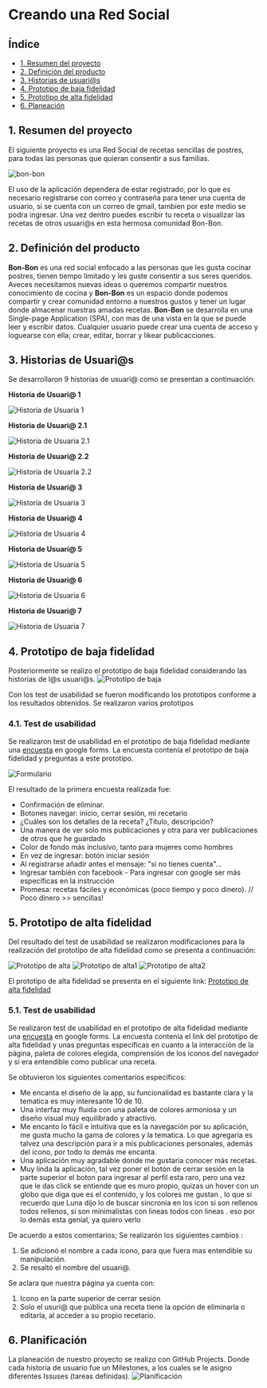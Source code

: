 # Creando una Red Social

## Índice

* [1. Resumen del proyecto](#1-resumen-del-proyecto)
* [2. Definición del producto](#2-definición-del-proyecto)
* [3. Historias de usuari@s](#3-historias-de-usuari@s)
* [4. Prototipo de baja fidelidad](#4-prototipo-de-baja-calidad)
* [5. Prototipo de alta fidelidad](#5-prototipo-de-alta-fidelidad)
* [6. Planeación](#6-planeación)


## 1. Resumen del proyecto 

El siguiente proyecto es una Red Social de recetas sencillas de postres, para todas las personas que quieran consentir a sus familias.

![bon-bon](/src/imagenes/1_readme_logo.png)

El uso de la aplicación dependera de estar registrado, por lo que es necesario registrarse con correo y contraseña para  tener una cuenta de usuario, si se cuenta con un correo de gmail, tambien por este medio se podra ingresar. Una vez dentro puedes escribir tu receta o visualizar las recetas de otros usuari@s en esta hermosa comunidad Bon-Bon.

## 2. Definición del producto

**Bon-Bon** es una red social enfocado a las personas que les gusta cocinar postres, tienen tiempo limitado y les guste consentir a sus seres queridos.
Aveces necesitamos nuevas ideas o queremos compartir nuestros conocimiento de cocina y **Bon-Bon** es un espacio donde podemos compartir y crear comunidad entorno a nuestros gustos y tener un lugar donde almacenar nuestras amadas recetas.
**Bon-Bon** se desarrolla en una Single-page Application (SPA), con mas de una vista en la que se puede leer y escribir datos.
Cualquier usuario puede crear una cuenta de acceso y loguearse con ella; crear, editar, borrar y likear publicacciones.

## 3. Historias de Usuari@s 

Se desarrollaron 9 historias de usuari@ como se presentan a continuación:

**Historia de Usuari@ 1**

![Historia de Usuaria 1](/src/imagenes/2_readme_HU1.png)

**Historia de Usuari@ 2.1**

![Historia de Usuaria 2.1](/src/imagenes/2_readme_HU2-1.png)

**Historia de Usuari@ 2.2**

![Historia de Usuaria 2.2](/src/imagenes/2_readme_HU2-2.png)

**Historia de Usuari@ 3**

![Historia de Usuaria 3](/src/imagenes/2_readme_HU3.png)

**Historia de Usuari@ 4**

![Historia de Usuaria 4](/src/imagenes/2_readme_HU4.png)

**Historia de Usuari@ 5**

![Historia de Usuaria 5](/src/imagenes/2_readme_HU5.png)

**Historia de Usuari@ 6**

![Historia de Usuaria 6](/src/imagenes/2_readme_HU6.png)

**Historia de Usuari@ 7**

![Historia de Usuaria 7](/src/imagenes/2_readme_HU7.png)


## 4. Prototipo de baja fidelidad

Posteriormente se realizo el prototipo de baja fidelidad considerando las historias de l@s usuari@s.
![Prototipo de baja](/src/imagenes/3_readme_PB1.png)

Con los test de usabilidad se fueron modificando los prototipos conforme a los resultados obtenidos. Se realizaron varios prototipos 

### 4.1. Test de usabilidad 

Se realizaron test de usabilidad en el prototipo de baja fidelidad mediante una [encuesta](https://forms.gle/UQ36ApGr8JEYXELE8) en google forms.
La encuesta contenía el prototipo de baja fidelidad y preguntas a este prototipo.

![Formulario](/src/imagenes/4_readme_Form.png)

El resultado de la primera encuesta realizada fue:
- Confirmación de eliminar.  
- Botones navegar: inicio, cerrar sesión, mi recetario 
- ¿Cuáles son los detalles de la receta? ¿Título, descripción? 
- Una manera de ver solo mis publicaciones y otra para ver publicaciones de otros que he guardado 
- Color de fondo más inclusivo, tanto para mujeres como hombres 
- En vez de ingresar: botón iniciar sesión 
- Al registrarse añadir antes el mensaje: "si no tienes cuenta"... 
- Ingresar también con facebook - Para ingresar con google ser más específicas en la instrucción 
- Promesa: recetas fáciles y económicas (poco tiempo y poco dinero). // Poco dinero >> sencillas!

## 5. Prototipo de alta fidelidad

Del resultado del test de usabilidad se realizaron modificaciones para la realización del prototipo de alta fidelidad como se presenta a continuación:

![Prototipo de alta](/src/imagenes/5_readme_prototipoAlta1.png)
![Prototipo de alta1](/src/imagenes/5_readme_prototipoAlta2.png)
![Prototipo de alta2](/src/imagenes/5_readme_prototipoAlta3.png)

El prototipo de alta fidelidad se presenta en el siguiente link: [Prototipo de alta fidelidad](https://www.figma.com/proto/BJUrf9s5lSkqKjr9cqU2Xg/Red-social-Bon-Bon?type=design&node-id=102-4&t=uhxu7R2etXBXgEsZ-0&scaling=scale-down&page-id=0%3A1&starting-point-node-id=102%3A4) 

### 5.1. Test de usabilidad 

Se realizaron test de usabilidad en el prototipo de alta fidelidad mediante una [encuesta](https://forms.gle/YqHcEUhqsdicSYrg6) en google forms.
La encuesta contenía el link del prototipo de alta fidelidad y unas preguntas especificas en cuanto a la interacción de la página, paleta de colores elegida, comprensión de los iconos del navegador y si era entendible como publicar una receta.

Se obtuvieron los siguientes comentarios especificos:
- Me encanta el diseño de la app, su funcionalidad es bastante clara y la tematica es muy interesante 10 de 10.
- Una interfaz muy fluida con una paleta de colores armoniosa y un diseño visual muy equilibrado y atractivo.
- Me encanto lo fácil e intuitiva que es la navegación por su aplicación, me gusta mucho la gama de colores y la tematica. Lo que agregaria es talvez una descripción para ir a mis publicaciones personales, además del icono, por todo lo demás me encanta.
- Una aplicación muy agradable donde me gustaría conocer más recetas.
- Muy linda la aplicación, tal vez poner el botón de cerrar sesión en la parte superior
el boton para ingresar al perfil esta raro, pero una vez que le das click se entiende que es muro propio, quizas un hover con un globo que diga que es el contenido, y los colores me gustan , lo que si recuerdo que Luna dijo lo de buscar sincronia en los icon si son rellenos todos rellenos, si son minimalistas con lineas todos con lineas . eso por lo demás esta genial, ya quiero verlo

De acuerdo a estos comentarios; Se realizarón los siguientes cambios :
1. Se adicionó el nombre a cada icono, para que fuera mas entendible su manipulación.
2. Se resaltó el nombre del usuari@.

Se aclara que nuestra página ya cuenta con:
1. Icono en la parte superior de cerrar sesión
2. Solo el usuri@ que pública una receta tiene la opción de eliminarla o editarla, al acceder a su propio recetario.

## 6. Planificación
La planeación de nuestro proyecto se realizo con GitHub Projects. Donde cada historia de usuario fue un Milestones, a los cuales se le asigno diferentes Issuses (tareas definidas).
![Planificación](/src/imagenes/Planificación.png)



